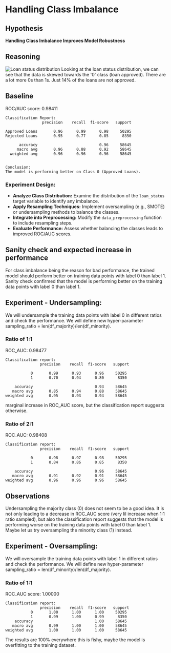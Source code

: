 # Handling Class Imbalance

## Hypothesis
**Handling Class Imbalance Improves Model Robustness**

## Reasoning
![Loan status distribution](../viz/loan_status_distribution.png)
Looking at the loan status distribution, we can see that the data is skewed towards the '0' class (loan approved). There are a lot more 0s than 1s. Just 14% of the loans are not approved.

## Baseline
ROC/AUC score: 0.98411
```
Classification Report:
                precision    recall  f1-score   support

Approved Loans       0.96      0.99      0.98     50295
Rejected Loans       0.95      0.77      0.85      8350

      accuracy                           0.96     58645
     macro avg       0.96      0.88      0.92     58645
  weighted avg       0.96      0.96      0.96     58645


Conclusion:
The model is performing better on Class 0 (Approved Loans).
```

### Experiment Design:
- **Analyze Class Distribution:** Examine the distribution of the `loan_status` target variable to identify any imbalance.
- **Apply Resampling Techniques:** Implement oversampling (e.g., SMOTE) or undersampling methods to balance the classes.
- **Integrate into Preprocessing:** Modify the `data_preprocessing` function to include resampling steps.
- **Evaluate Performance:** Assess whether balancing the classes leads to improved ROC/AUC scores.

## Sanity check and expected increase in performance
For class imbalance being the reason for bad performance, the trained model should perform better on training data points with label 0 than label 1. Sanity check confirmed that the model is performing better on the training data points with label 0 than label 1. 

## Experiment - Undersampling:
We will undersample the training data points with label 0 in different ratios and check the performance. We will define new hyper-parameter sampling_ratio = len(df_majority)/len(df_minority).

### Ratio of 1:1
ROC_AUC: 0.98477
```
Classification report:
               precision    recall  f1-score   support

           0       0.99      0.93      0.96     50295
           1       0.70      0.94      0.80      8350

    accuracy                           0.93     58645
   macro avg       0.85      0.94      0.88     58645
weighted avg       0.95      0.93      0.94     58645
```
marginal increase in ROC_AUC score, but the classification report suggests otherwise.

### Ratio of 2:1
ROC_AUC: 0.98408
```
Classification report:
               precision    recall  f1-score   support

           0       0.98      0.97      0.98     50295
           1       0.84      0.86      0.85      8350

    accuracy                           0.96     58645
   macro avg       0.91      0.92      0.91     58645
weighted avg       0.96      0.96      0.96     58645
```

## Observations
Undersampling the majority class (0) does not seem to be a good idea. It is not only leading to a decrease in ROC_AUC score (very lil increase when 1:1 ratio sampled), but also the classification report suggests that the model is performing worse on the training data points with label 0 than label 1. Maybe let us try oversampling the minority class (1) instead.

## Experiment - Oversampling:
We will oversample the training data points with label 1 in different ratios and check the performance. We will define new hyper-parameter sampling_ratio = len(df_minority)/len(df_majority).

### Ratio of 1:1
ROC_AUC score: 1.00000
```
Classification report:
               precision    recall  f1-score   support
           0       1.00      1.00      1.00     50295
           1       0.99      1.00      0.99      8350
    accuracy                           1.00     58645
   macro avg       0.99      1.00      1.00     58645
weighted avg       1.00      1.00      1.00     58645
```

The results are 100% everywhere this is fishy, maybe the model is overfitting to the training dataset.